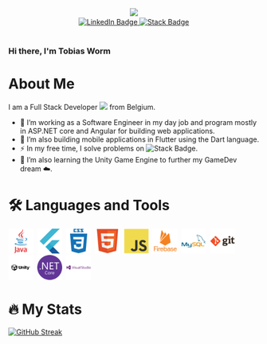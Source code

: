 <div id="header" align="center">
  <img src="https://i.kym-cdn.com/photos/images/original/002/429/796/96c.gif" width="300"/>
  <div id="badges">
    <a href="https://www.linkedin.com/in/tobias-worm-394329174/">
      <img src="https://img.shields.io/badge/LinkedIn-blue?style=for-the-badge&logo=linkedin&logoColor=white" alt="LinkedIn Badge"/>
    </a>
    <a href="https://stackoverflow.com/users/19517021/tobias-worm">
      <img src="https://img.shields.io/badge/StackOverflow-orange?style=for-the-badge&logo=stackoverflow&logoColor=white" alt="Stack Badge"/>
    </a>
  </div>
  <img src="https://komarev.com/ghpvc/?username=wormtobias54&style=flat-square&color=blue" alt=""/>
</div>


### Hi there, I'm Tobias Worm

# About Me

I am a Full Stack Developer <img src="https://media.giphy.com/media/WUlplcMpOCEmTGBtBW/giphy.gif" width="30"> from Belgium.

- :telescope: I’m working as a Software Engineer in my day job and program mostly in ASP.NET core and Angular for building web applications. 
- :iphone: I’m also building mobile applications in Flutter using the Dart language.
- :zap: In my free time, I solve problems on <img src="https://img.shields.io/badge/StackOverflow-orange?style=for-the-badge&logo=stackoverflow&logoColor=white" alt="Stack Badge"/>.
- :seedling: I’m also learning the Unity Game Engine to further my GameDev dream :cloud:.


# :hammer_and_wrench: Languages and Tools

<div>
  <img src="https://github.com/devicons/devicon/blob/master/icons/java/java-original-wordmark.svg" title="Java" alt="Java" width="50" height="50"/>&nbsp;
  <img src="https://github.com/devicons/devicon/blob/master/icons/flutter/flutter-original.svg" title="Flutter" alt="Flutter" width="50" height="50"/>&nbsp;
  <img src="https://github.com/devicons/devicon/blob/master/icons/css3/css3-plain-wordmark.svg"  title="CSS3" alt="CSS" width="50" height="50"/>&nbsp;
  <img src="https://github.com/devicons/devicon/blob/master/icons/html5/html5-original.svg" title="HTML5" alt="HTML" width="50" height="50"/>&nbsp;
  <img src="https://github.com/devicons/devicon/blob/master/icons/javascript/javascript-original.svg" title="JavaScript" alt="JavaScript" width="50" height="50"/>&nbsp;
  <img src="https://github.com/devicons/devicon/blob/master/icons/firebase/firebase-plain-wordmark.svg" title="Firebase" alt="Firebase" width="50" height="50"/>&nbsp;
  <img src="https://github.com/devicons/devicon/blob/master/icons/mysql/mysql-original-wordmark.svg" title="MySQL"  alt="MySQL" width="50" height="50"/>&nbsp;
  <img src="https://github.com/devicons/devicon/blob/master/icons/git/git-original-wordmark.svg" title="Git" **alt="Git" width="50" height="50"/>&nbsp;
  <img src="https://github.com/devicons/devicon/blob/master/icons/unity/unity-original-wordmark.svg" title="Unity" **alt="Unity" width="50" height="50"/>&nbsp;
  <img src="https://github.com/devicons/devicon/blob/master/icons/dotnetcore/dotnetcore-original.svg" title="dotnet" **alt="dotnet" width="50" height="50"/>&nbsp;
  <img src="https://github.com/devicons/devicon/blob/master/icons/visualstudio/visualstudio-plain-wordmark.svg" title="visualstudio" **alt="visualstudio" width="50" height="50"/>&nbsp;
</div>

# :fire: My Stats

[![GitHub Streak](http://github-readme-streak-stats.herokuapp.com?user=wormtobias54&theme=dark&background=000000)](https://git.io/streak-stats)

<!--
[![Top Langs](https://github-readme-stats.vercel.app/api/top-langs/?username=wormtobias54&layout=compact&theme=vision-friendly-dark)](https://github.com/anuraghazra/github-readme-stats)


**wormtobias54/wormtobias54** is a ✨ _special_ ✨ repository because its `README.md` (this file) appears on your GitHub profile.

Here are some ideas to get you started:

- 🔭 I’m currently working on ...
- 🌱 I’m currently learning ...
- 👯 I’m looking to collaborate on ...
- 🤔 I’m looking for help with ...
- 💬 Ask me about ...
- 📫 How to reach me: ...
- 😄 Pronouns: ...
- ⚡ Fun fact: ...
-->
